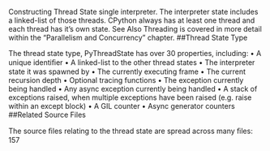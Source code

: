 Constructing Thread State single interpreter. The  interpreter state  includes a linked-list of those threads. CPython always has at least one thread and each thread has it’s own state. See Also Threading is covered in more detail within the “Parallelism and Concurrency” chapter. 
##Thread State Type 

 The thread state type,  PyThreadState  has over 30 properties, including: • A unique identiﬁer • A linked-list to the other thread states • The interpreter state it was spawned by • The currently executing frame • The current recursion depth • Optional tracing functions • The exception currently being handled • Any async exception currently being handled • A stack of exceptions raised, when multiple exceptions have been raised (e.g. raise within an  except  block) • A GIL counter • Async generator counters 
##Related Source Files 

 The source ﬁles relating to the thread state are spread across many ﬁles: 157